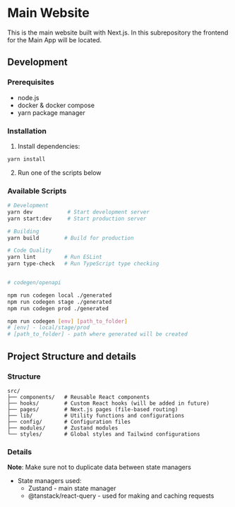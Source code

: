 # Main Website

This is the main website built with Next.js. In this subrepository the frontend for the Main App will be located.

## Development

### Prerequisites

- node.js
- docker & docker compose
- yarn package manager

### Installation

1. Install dependencies:
```bash
yarn install
```

2. Run one of the scripts below

### Available Scripts

```bash
# Development
yarn dev           # Start development server
yarn start:dev     # Start production server

# Building
yarn build        # Build for production

# Code Quality
yarn lint         # Run ESLint
yarn type-check   # Run TypeScript type checking


# codegen/openapi

npm run codegen local ./generated       
npm run codegen stage ./generated       
npm run codegen prod ./generated       

npm run codegen [env] [path_to_folder]
# [env] - local/stage/prod 
# [path_to_folder] - path where generated will be created

```

## Project Structure and details

### Structure

```
src/
├── components/   # Reusable React components
├── hooks/        # Custom React hooks (will be added in future)
├── pages/        # Next.js pages (file-based routing)
├── lib/          # Utility functions and configurations
├── config/       # Configuration files
├── modules/      # Zustand modules
└── styles/       # Global styles and Tailwind configurations
```

### Details
**Note**: Make sure not to duplicate data between state managers
- State managers used: 
    - Zustand  - main state manager
    - @tanstack/react-query - used for making and caching requests
